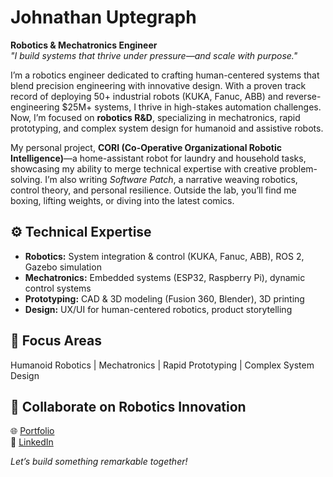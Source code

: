 # Johnathan Uptegraph
**Robotics & Mechatronics Engineer**  
*"I build systems that thrive under pressure—and scale with purpose."*

I’m a robotics engineer dedicated to crafting human-centered systems that blend precision engineering with innovative design. With a proven track record of deploying 50+ industrial robots (KUKA, Fanuc, ABB) and reverse-engineering $25M+ systems, I thrive in high-stakes automation challenges. Now, I’m focused on **robotics R&D**, specializing in mechatronics, rapid prototyping, and complex system design for humanoid and assistive robots.

My personal project, **CORI (Co-Operative Organizational Robotic Intelligence)**—a home-assistant robot for laundry and household tasks, showcasing my ability to merge technical expertise with creative problem-solving. I’m also writing *Software Patch*, a narrative weaving robotics, control theory, and personal resilience. Outside the lab, you’ll find me boxing, lifting weights, or diving into the latest comics.

## ⚙️ Technical Expertise
- **Robotics:** System integration & control (KUKA, Fanuc, ABB), ROS 2, Gazebo simulation  
- **Mechatronics:** Embedded systems (ESP32, Raspberry Pi), dynamic control systems  
- **Prototyping:** CAD & 3D modeling (Fusion 360, Blender), 3D printing  
- **Design:** UX/UI for human-centered robotics, product storytelling

## 🎯 Focus Areas
Humanoid Robotics | Mechatronics | Rapid Prototyping | Complex System Design

## 🔗 Collaborate on Robotics Innovation
🌐 [Portfolio](https://juptegraph.dev)  
💼 [LinkedIn](https://www.linkedin.com/in/johnathan-uptegraph-270576191)  

*Let’s build something remarkable together!*
